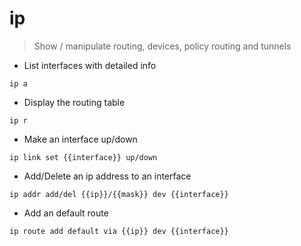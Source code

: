# ip

> Show / manipulate routing, devices, policy routing and tunnels

- List interfaces with detailed info

`ip a`

- Display the routing table

`ip r`

- Make an interface up/down 

`ip link set {{interface}} up/down`

- Add/Delete an ip address to an interface

`ip addr add/del {{ip}}/{{mask}} dev {{interface}}`

- Add an default route

`ip route add default via {{ip}} dev {{interface}}`

